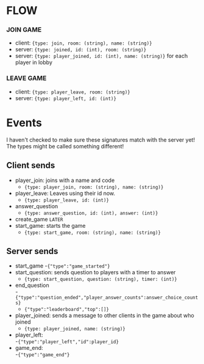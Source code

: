 # FLOW

### JOIN GAME
- client: `{type: join, room: (string), name: (string)}`
- server: `{type: joined, id: (int), room: (string)}`
- server: `{type: player_joined, id: (int), name: (string)}` for each player in lobby

### LEAVE GAME
- client: `{type: player_leave, room: (string)}`
- server: `{type: player_left, id: (int)}`

# Events
I haven't checked to make sure these signatures match with the server yet!
The types might be called something different!

## Client sends
- player_join: joins with a name and code
    - `{type: player_join, room: (string), name: (string)}`
- player_leave: Leaves using their id now.
    - `{type: player_leave, id: (int)}`
- answer_question
    - `{type: answer_question, id: (int), answer: (int)}`
- create_game `LATER`
- start_game: starts the game
    - `{type: start_game, room: (string), name: (string)}`
## Server sends
- start_game
    -`{"type":"game_started"}`
- start_question: sends question to players with a timer to answer
    - `{type: start_question, question: (string), timer: (int)}`
- end_question  
  -`{"type":"question_ended","player_answer_counts":answer_choice_counts}`
  - `{"type":"leaderboard","top":[]}`  
- player_joined: sends a message to other clients in the game about who joined
    - `{type: player_joined, name: (string)}`
- player_left:  
  -`{"type":"player_left","id":player_id}`
- game_end:  
  -`{"type":"game_end"}`
